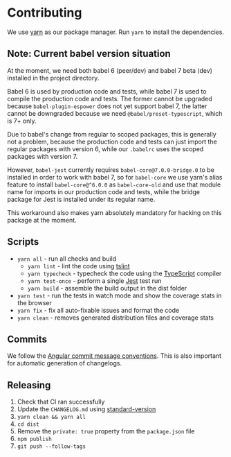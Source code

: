 # Contributing

We use [yarn](https://yarnpkg.org) as our package manager. Run `yarn` to install
the dependencies.

## Note: Current babel version situation

At the moment, we need both babel 6 (peer/dev) and babel 7 beta (dev) installed
in the project directory.

Babel 6 is used by production code and tests, while babel 7 is used to compile
the production code and tests. The former cannot be upgraded because
`babel-plugin-espower` does not yet support babel 7, the latter cannot be
downgraded because we need `@babel/preset-typescript`, which is 7+ only.

Due to babel's change from regular to scoped packages, this is generally not a
problem, because the production code and tests can just import the regular
packages with version 6, while our `.babelrc` uses the scoped packages with
version 7.

However, `babel-jest` currently requires `babel-core@7.0.0-bridge.0` to be
installed in order to work with babel 7, so for `babel-core` we use yarn's alias
feature to install `babel-core@^6.0.0` as `babel-core-old` and use that module
name for imports in our production code and tests, while the bridge package for
Jest is installed under its regular name.

This workaround also makes yarn absolutely mandatory for hacking on this package
at the moment.

## Scripts

* `yarn all` - run all checks and build
  * `yarn lint` - lint the code using
    [tslint](https://palantir.github.io/tslint/)
  * `yarn typecheck` - typecheck the code using the
    [TypeScript](https://www.typescriptlang.org/) compiler
  * `yarn test-once` - perform a single [Jest](https://facebook.github.io/jest/)
    test run
  * `yarn build` - assemble the build output in the dist folder
* `yarn test` - run the tests in watch mode and show the coverage stats in the
  browser
* `yarn fix` - fix all auto-fixable issues and format the code
* `yarn clean` - removes generated distribution files and coverage stats

## Commits

We follow the
[Angular commit message conventions](https://github.com/angular/angular/blob/master/CONTRIBUTING.md).
This is also important for automatic generation of changelogs.

## Releasing

1. Check that CI ran successfully
2. Update the `CHANGELOG.md` using
   [standard-version](https://github.com/conventional-changelog/standard-version)
3. `yarn clean && yarn all`
4. `cd dist`
5. Remove the `private: true` property from the `package.json` file
6. `npm publish`
7. `git push --follow-tags`
